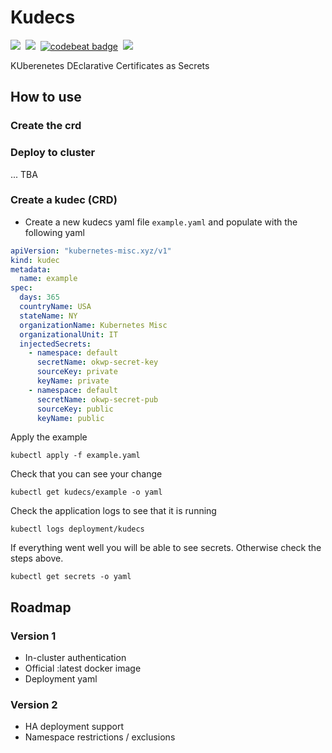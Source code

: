 # Kudecs
<img src="https://img.shields.io/badge/Version-v0.2.0-f5bc42">&nbsp;
<a href="https://goreportcard.com/report/github.com/kubernetes-misc/kudecs"><img src="https://goreportcard.com/badge/github.com/kubernetes-misc/kudecs"></a>&nbsp;
<a href="https://codebeat.co/projects/github-com-kubernetes-misc-kudecs-master"><img alt="codebeat badge" src="https://codebeat.co/badges/482ac388-fd64-4e9a-9dcd-f4b280889ad4" /></a>&nbsp;
<a href="https://codeclimate.com/github/kubernetes-misc/kudecs/maintainability"><img src="https://api.codeclimate.com/v1/badges/5930e15ac6ea7c033eb6/maintainability" /></a>


KUberenetes DEclarative Certificates as Secrets<br />

## How to use

### Create the crd

### Deploy to cluster
... TBA

### Create a kudec (CRD)

- Create a new kudecs yaml file `example.yaml` and populate with the following yaml
```yaml
apiVersion: "kubernetes-misc.xyz/v1"
kind: kudec
metadata:
  name: example
spec:
  days: 365
  countryName: USA
  stateName: NY
  organizationName: Kubernetes Misc
  organizationalUnit: IT
  injectedSecrets:
    - namespace: default
      secretName: okwp-secret-key
      sourceKey: private
      keyName: private
    - namespace: default
      secretName: okwp-secret-pub
      sourceKey: public
      keyName: public
```

Apply the example
```shell script
kubectl apply -f example.yaml
```

Check that you can see your change
```shell script
kubectl get kudecs/example -o yaml
```

Check the application logs to see that it is running
```shell script
kubectl logs deployment/kudecs
```

If everything went well you will be able to see secrets. Otherwise check the steps above.
```shell script
kubectl get secrets -o yaml
```


## Roadmap

### Version 1
- In-cluster authentication
- Official :latest docker image
- Deployment yaml

### Version 2
- HA deployment support
- Namespace restrictions / exclusions




